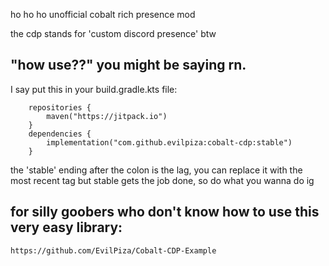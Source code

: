 ho ho ho unofficial cobalt rich presence mod

the cdp stands for 'custom discord presence' btw

## "how use??" you might be saying rn.

I say put this in your build.gradle.kts file:
```idk
    repositories {
        maven("https://jitpack.io")
    }
    dependencies {
        implementation("com.github.evilpiza:cobalt-cdp:stable")
    }
```
the 'stable' ending after the colon is the lag, you can replace it with the most recent tag but stable gets the job done, so do what you wanna do ig

## for silly goobers who don't know how to use this very easy library:
```yes
https://github.com/EvilPiza/Cobalt-CDP-Example
```
